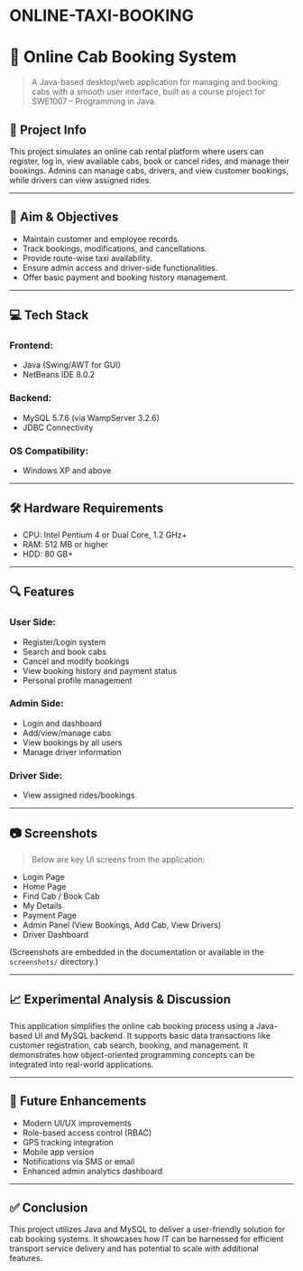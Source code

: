 # ONLINE-TAXI-BOOKING

# 🚖 Online Cab Booking System

> A Java-based desktop/web application for managing and booking cabs with a smooth user interface, built as a course project for SWE1007 – Programming in Java.

## 📜 Project Info

This project simulates an online cab rental platform where users can register, log in, view available cabs, book or cancel rides, and manage their bookings. Admins can manage cabs, drivers, and view customer bookings, while drivers can view assigned rides.

---

## 🎯 Aim & Objectives

- Maintain customer and employee records.
- Track bookings, modifications, and cancellations.
- Provide route-wise taxi availability.
- Ensure admin access and driver-side functionalities.
- Offer basic payment and booking history management.

---

## 💻 Tech Stack

### Frontend:
- Java (Swing/AWT for GUI)
- NetBeans IDE 8.0.2

### Backend:
- MySQL 5.7.6 (via WampServer 3.2.6)
- JDBC Connectivity

### OS Compatibility:
- Windows XP and above

---

## 🛠️ Hardware Requirements

- CPU: Intel Pentium 4 or Dual Core, 1.2 GHz+
- RAM: 512 MB or higher
- HDD: 80 GB+

---

## 🔍 Features

### User Side:
- Register/Login system
- Search and book cabs
- Cancel and modify bookings
- View booking history and payment status
- Personal profile management

### Admin Side:
- Login and dashboard
- Add/view/manage cabs
- View bookings by all users
- Manage driver information

### Driver Side:
- View assigned rides/bookings

---

## 📷 Screenshots

> Below are key UI screens from the application:

- Login Page  
- Home Page  
- Find Cab / Book Cab  
- My Details  
- Payment Page  
- Admin Panel (View Bookings, Add Cab, View Drivers)  
- Driver Dashboard

(Screenshots are embedded in the documentation or available in the `screenshots/` directory.)

---

## 📈 Experimental Analysis & Discussion

This application simplifies the online cab booking process using a Java-based UI and MySQL backend. It supports basic data transactions like customer registration, cab search, booking, and management. It demonstrates how object-oriented programming concepts can be integrated into real-world applications.

---

## 🔮 Future Enhancements

- Modern UI/UX improvements
- Role-based access control (RBAC)
- GPS tracking integration
- Mobile app version
- Notifications via SMS or email
- Enhanced admin analytics dashboard

---

## ✅ Conclusion

This project utilizes Java and MySQL to deliver a user-friendly solution for cab booking systems. It showcases how IT can be harnessed for efficient transport service delivery and has potential to scale with additional features.


